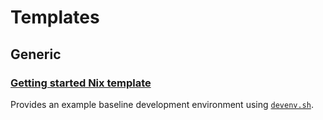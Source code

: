 # Templates

## Generic

### [Getting started Nix template][getting-started-nix-template]

Provides an example baseline development environment using
[`devenv.sh`][devenv].

[getting-started-nix-template]: https://github.com/nix-dot-dev/getting-started-nix-template

<!-- General links -->

[devenv]: https://devenv.sh
